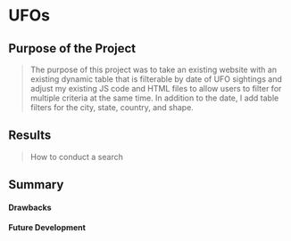 # UFOs

## Purpose of the Project
>The purpose of this project was to take an existing website with an existing dynamic table that is filterable by date of UFO sightings and adjust my existing JS code and HTML files to allow users to filter for multiple criteria at the same time. In addition to the date, I add table filters for the city, state, country, and shape.

## Results
>How to conduct a search

## Summary
#### Drawbacks
#### Future Development
